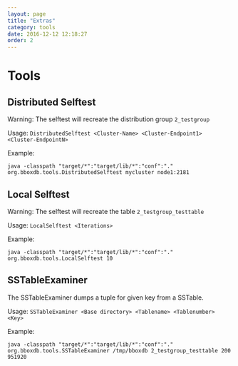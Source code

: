 ```yaml
---
layout: page
title: "Extras"
category: tools
date: 2016-12-12 12:18:27
order: 2
---
```


# Tools

## Distributed Selftest
Warning: The selftest will recreate the distribution group `2_testgroup`

Usage: `DistributedSelftest <Cluster-Name> <Cluster-Endpoint1> <Cluster-EndpointN>`

Example:

    java -classpath "target/*":"target/lib/*":"conf":"." org.bboxdb.tools.DistributedSelftest mycluster node1:2181
    
## Local Selftest
Warning: The selftest will recreate the table `2_testgroup_testtable`

Usage: `LocalSelftest <Iterations>`

Example:

    java -classpath "target/*":"target/lib/*":"conf":"." org.bboxdb.tools.LocalSelftest 10
    
## SSTableExaminer
The SSTableExaminer dumps a tuple for given key from a SSTable.

Usage: `SSTableExaminer <Base directory> <Tablename> <Tablenumber> <Key>` 

Example:

    java -classpath "target/*":"target/lib/*":"conf":"." org.bboxdb.tools.SSTableExaminer /tmp/bboxdb 2_testgroup_testtable 200 951920